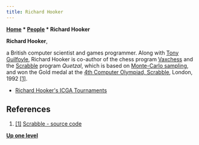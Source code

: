 ```yaml
---
title: Richard Hooker
---
```

**[Home](Home "Home") \* [People](People "People") \* Richard Hooker**


**Richard Hooker**,  

a British computer scientist and games programmer. Along with [Tony Guilfoyle](Tony_Guilfoyle "Tony Guilfoyle"), Richard Hooker is co-author of the chess program [Vaxchess](Vaxchess "Vaxchess") and the [Scrabble](index.php?title=Scrabble&action=edit&redlink=1 "Scrabble (page does not exist)") program *Quetzal*, which is based on [Monte-Carlo sampling](https://en.wikipedia.org/wiki/Monte_Carlo_method), and won the Gold medal at the [4th Computer Olympiad, Scrabble](4th_Computer_Olympiad#Scrabble "4th Computer Olympiad"), London, 1992 <a id="cite-note-1" href="#cite-ref-1">[1]</a>.






* [Richard Hooker's ICGA Tournaments](https://www.game-ai-forum.org/icga-tournaments/person.php?id=279)


## References


1. <a id="cite-ref-1" href="#cite-note-1">[1]</a> [Scrabble - source code](http://www.gtoal.com/scrabble/scrabble.html)

**[Up one level](People "People")**







 
